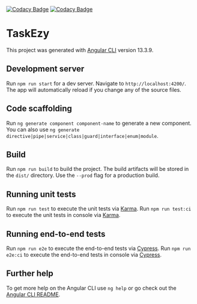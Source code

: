 [![Codacy Badge](https://api.codacy.com/project/badge/Grade/abb364bc617c43c5bc4e955a094d10a4)](https://www.codacy.com?utm_source=bitbucket.org&utm_medium=referral&utm_content=gravity-ondemand/taskezy-2019-web-front-end&utm_campaign=Badge_Grade)
[![Codacy Badge](https://app.codacy.com/project/badge/Coverage/abb364bc617c43c5bc4e955a094d10a4)](https://www.codacy.com?utm_source=bitbucket.org&utm_medium=referral&utm_content=gravity-ondemand/taskezy-2019-web-front-end&utm_campaign=Badge_Coverage)

# TaskEzy

This project was generated with [Angular CLI](https://github.com/angular/angular-cli) version 13.3.9.

## Development server

Run `npm run start` for a dev server. Navigate to `http://localhost:4200/`. The app will automatically reload if you change any of the source files.

## Code scaffolding

Run `ng generate component component-name` to generate a new component. You can also use `ng generate directive|pipe|service|class|guard|interface|enum|module`.

## Build

Run `npm run build` to build the project. The build artifacts will be stored in the `dist/` directory. Use the `--prod` flag for a production build.

## Running unit tests

Run `npm run test` to execute the unit tests via [Karma](https://karma-runner.github.io).
Run `npm run test:ci` to execute the unit tests in console via [Karma](https://karma-runner.github.io).

## Running end-to-end tests

Run `npm run e2e` to execute the end-to-end tests via [Cypress](https://docs.cypress.io/).
Run `npm run e2e:ci` to execute the end-to-end tests in console via [Cypress](https://docs.cypress.io/).

## Further help

To get more help on the Angular CLI use `ng help` or go check out the [Angular CLI README](https://github.com/angular/angular-cli/blob/master/README.md).
